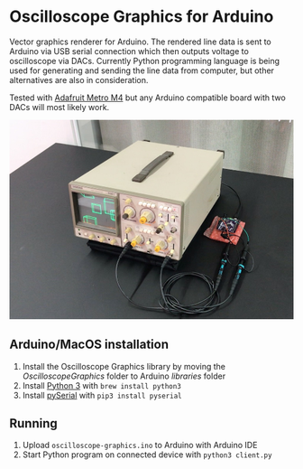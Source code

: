 # Oscilloscope Graphics for Arduino

Vector graphics renderer for Arduino. The rendered line data is sent to Arduino via USB serial connection which then outputs voltage to oscilloscope via DACs. Currently Python programming language is being used for generating and sending the line data from computer, but other alternatives are also in consideration.

Tested with [Adafruit Metro M4](https://www.adafruit.com/product/3382) but any Arduino compatible board with two DACs will most likely work.

![Picture of oscilloscope running an example](https://raw.githubusercontent.com/achydenius/oscilloscope-graphics/master/media-lab-demo-day.jpg)

## Arduino/MacOS installation

1. Install the Oscilloscope Graphics library by moving the _OscilloscopeGraphics_ folder to Arduino _libraries_ folder
2. Install [Python 3](https://www.python.org/) with `brew install python3`
3. Install [pySerial](https://github.com/pyserial/pyserial) with `pip3 install pyserial`

## Running

1. Upload `oscilloscope-graphics.ino` to Arduino with Arduino IDE
2. Start Python program on connected device with `python3 client.py`
